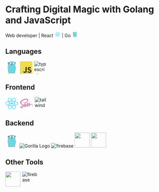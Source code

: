# Crafting Digital Magic with Golang and JavaScript

Web developer | React   <img src="https://raw.githubusercontent.com/devicons/devicon/master/icons/react/react-original.svg" alt="react" width="19" height="17"/>
| Go   <img src="https://raw.githubusercontent.com/devicons/devicon/master/icons/go/go-original.svg" alt="python" width="19" height="17"/>

## Languages
<div style="display: flex; flex-direction: row; gap: 5px;">
  <img src="https://raw.githubusercontent.com/devicons/devicon/master/icons/go/go-original.svg" alt="python" width="40" height="40" />
  <img src="https://raw.githubusercontent.com/devicons/devicon/master/icons/javascript/javascript-original.svg" alt="javascript" width="40" height="40" margin-right="30px" />
  <img src="https://cdn.jsdelivr.net/gh/devicons/devicon/icons/typescript/typescript-original.svg" alt="typescript" width="40" height="40" />
</div>

## Frontend
<div style="display:flex ; flex-direction:row ; gap:6px ; text-decoration: none; " >
  <img src="https://raw.githubusercontent.com/devicons/devicon/master/icons/react/react-original.svg" alt="react" width="40" height="40"/>
  <img src="https://raw.githubusercontent.com/devicons/devicon/master/icons/sass/sass-original.svg" alt="sass" width="40" height="40"/>
   <img src="https://cdn.jsdelivr.net/gh/devicons/devicon@latest/icons/tailwindcss/tailwindcss-original.svg" alt="tailwind" width="40" height="40"/>
</div>

## Backend
<div style="text-decoration: none;" >
<img src="https://raw.githubusercontent.com/devicons/devicon/master/icons/go/go-original.svg" alt="python" width="40" height="40"/>
 <img src="https://github.com/gorilla/.github/assets/53367916/d92caabf-98e0-473e-bfbf-ab554ba435e5"
         alt="Gorilla Logo" width="40" height="40"/>
<img src="https://www.vectorlogo.zone/logos/firebase/firebase-icon.svg" alt="firebase" width="40" height="40"/>
  <img src="https://cdn.jsdelivr.net/gh/devicons/devicon/icons/mysql/mysql-original-wordmark.svg" width="47" height="47"/>
<img src="https://cdn.jsdelivr.net/gh/devicons/devicon/icons/postgresql/postgresql-original-wordmark.svg" width="47" height="47" />
</div>

## Other Tools
<div style="display:flex ; flex-direction:row ; gap:6px ; text-decoration: none; "> 
<img src="https://cdn.jsdelivr.net/gh/devicons/devicon/icons/docker/docker-original.svg" width="47" height="47" />
<img src="https://www.vectorlogo.zone/logos/github/github-icon.svg" alt="firebase" width="47" height="47"/>
</div>
